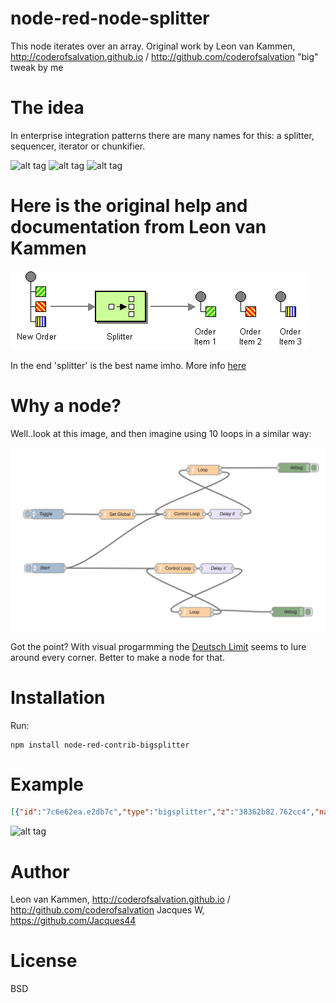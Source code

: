 node-red-node-splitter
====================

This node iterates over an array.
Original work by Leon van Kammen, http://coderofsalvation.github.io / http://github.com/coderofsalvation
"big" tweak by me

# The idea

In enterprise integration patterns there are many names for this: a splitter, sequencer, iterator or chunkifier.

![alt tag](https://cloud.githubusercontent.com/assets/18165555/15009276/c9b2c9bc-11e5-11e6-8437-594122fe4581.PNG)
![alt tag](https://cloud.githubusercontent.com/assets/18165555/15009275/c9a91ee4-11e5-11e6-9797-5d09d30e9eef.PNG)
![alt tag](https://cloud.githubusercontent.com/assets/18165555/15009274/c99e50ea-11e5-11e6-863e-9d57a1317136.PNG)

# Here is the original help and documentation from Leon van Kammen

<img alt="" src="Sequencer.gif"/>

In the end 'splitter' is the best name imho.
More info [here](http://www.enterpriseintegrationpatterns.com/Sequencer.html)

# Why a node?

Well..look at this image, and then imagine using 10 loops in a similar way:

<img alt="" src="nodeloop.jpg"/>

Got the point?
With visual progarmming the [Deutsch Limit](http://en.wikipedia.org/wiki/Deutsch_limit) seems to lure around every corner. Better to make a node for that.

# Installation

Run: 

    npm install node-red-contrib-bigsplitter

# Example

```json
[{"id":"7c6e62ea.e2db7c","type":"bigsplitter","z":"38362b82.762cc4","name":"","property":"payload","x":384,"y":199,"wires":[[],[]]},{"id":"6722667a.9a7108","type":"bigsplitter","z":"38362b82.762cc4","name":"","property":"payload","x":381,"y":91,"wires":[["50e27884.e42888"],["d1bca856.6625f8"]]},{"id":"6b5eb21f.a9e65c","type":"inject","z":"38362b82.762cc4","name":"Go!","topic":"","payload":"","payloadType":"date","repeat":"","crontab":"","once":false,"x":112,"y":91,"wires":[["b0eee2c1.98e38"]]},{"id":"b0eee2c1.98e38","type":"function","z":"38362b82.762cc4","name":"data","func":"msg.payload = [ 1, 2, 3, 4, 5, 6 ]\nreturn msg;","outputs":1,"noerr":0,"x":240.5,"y":91,"wires":[["6722667a.9a7108"]]},{"id":"50e27884.e42888","type":"debug","z":"38362b82.762cc4","name":"data","active":true,"console":"false","complete":"payload","x":530.5,"y":69,"wires":[]},{"id":"d1bca856.6625f8","type":"debug","z":"38362b82.762cc4","name":"control","active":true,"console":"false","complete":"true","x":531,"y":123,"wires":[]},{"id":"cf5b3201.9fb9c","type":"comment","z":"38362b82.762cc4","name":"Sample bigsplitter usage","info":"","x":147.5,"y":45,"wires":[]},{"id":"a53aa76d.26d7a8","type":"inject","z":"38362b82.762cc4","name":"Go!","topic":"","payload":"","payloadType":"date","repeat":"","crontab":"","once":false,"x":111,"y":199,"wires":[["4a3bd19d.d3261"]]},{"id":"4a3bd19d.d3261","type":"function","z":"38362b82.762cc4","name":"data","func":"var ret = []\nfor (i = 0; i < 2000; i++) {\n    ret.push(i);\n}\nreturn {payload: ret}","outputs":1,"noerr":0,"x":247,"y":199,"wires":[["7c6e62ea.e2db7c"]]}]
```

![alt tag](https://cloud.githubusercontent.com/assets/18165555/15009277/c9b5368e-11e5-11e6-9719-204220635dfb.PNG)

# Author

Leon van Kammen, http://coderofsalvation.github.io / http://github.com/coderofsalvation
Jacques W, https://github.com/Jacques44

# License 

BSD
